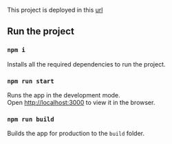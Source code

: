 This project is deployed in this [url](https://phone-catalogue.netlify.com/)

## Run the project

### `npm i`

Installs all the required dependencies to run the project.

### `npm run start`

Runs the app in the development mode.<br />
Open [http://localhost:3000](http://localhost:3000) to view it in the browser.

### `npm run build`

Builds the app for production to the `build` folder.<br />


